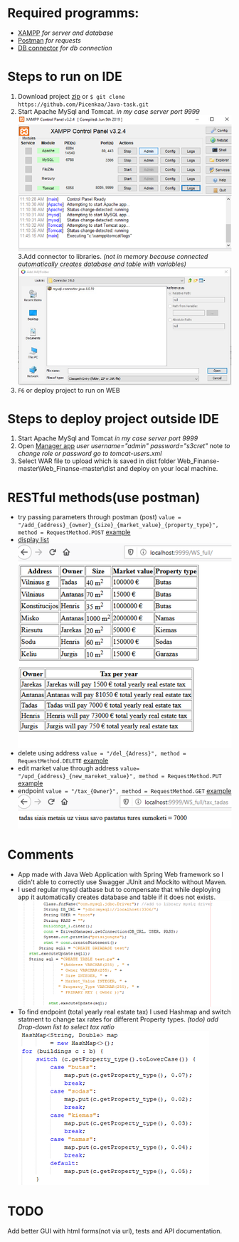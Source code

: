 # Required programms:
* [XAMPP](https://www.apachefriends.org/index.html) *for server and database*
* [Postman](https://www.postman.com/) *for requests*
* [DB connector](https://drive.google.com/file/d/1fqU5b9HNUzEqTEixwwc2Vh0YlXFx42wp/view?usp=sharing) *for db connection*
 # Steps to run on IDE
 1. Download project [zip](https://github.com/Picenkaa/Java-task/archive/master.zip) or  `$ git clone https://github.com/Picenkaa/Java-task.git`
 2. Start Apache MySql and Tomcat. *in my case server port 9999*
 ![](ft_docu/1.png)<br />
 3.Add connector to libraries. *(not in memory because connected automatically creates database and table with variables)*
![Adding data to database](ft_docu/Step3.jpg)
4. `F6` or deploy project to run on WEB
# Steps to deploy project outside IDE
1. Start Apache MySql and Tomcat *in my case server port 9999*
2. Open [Manager app](http://localhost:9999/manager/html) *user username="admin" password="s3cret"* note *to change role or password go to tomcat-users.xml*
3. Select WAR file to upload which is saved in dist folder Web_Finanse-master\Web_Finanse-master\dist and deploy on your local machine.
# RESTful methods(use postman)
* try passing parameters through postman (post)  `value = "/add_{address}_{owner}_{size}_{market_value}_{property_type}", method = RequestMethod.POST`
[example](http://localhost:9999/WS_full/add_Vilniaus_Steponas_30_20000_butas)
* [display list](http://localhost:9999/WS_full/) <br>![](ft_docu/a.png)<br />
* delete using address `value = "/del_{Adress}", method = RequestMethod.DELETE` [example](http://localhost:9999/WS_full/del_Vilniaus)
* edit market value through address `value= "/upd_{address}_{new_mareket_value}", method = RequestMethod.PUT` [example](http://localhost:9999/WS_full/upd_Vilniaus_30000)
* endpoint `value = "/tax_{Owner}", method = RequestMethod.GET` [example](http://localhost:9999/WS_full/tax_Steponas) <br>![](ft_docu/b.png)<br />
# Comments
 * App made with Java Web Application with Spring Web framework so I didn't able to correctly use Swagger JUnit and Mockito without Maven.
 * I used regular mysql datbase but to compensate that while deploying app it automatically creates database and table if it does not exists.
 ![](ft_docu/c.png)
 * To find endpoint (total yearly real estate tax) I used Hashmap and switch statment to change tax rates for different Property types. *(todo) add Drop-down list to select tax ratio* ![](ft_docu/d.png)
 # TODO
 Add better GUI with html forms(not via url), tests and API documentation.
